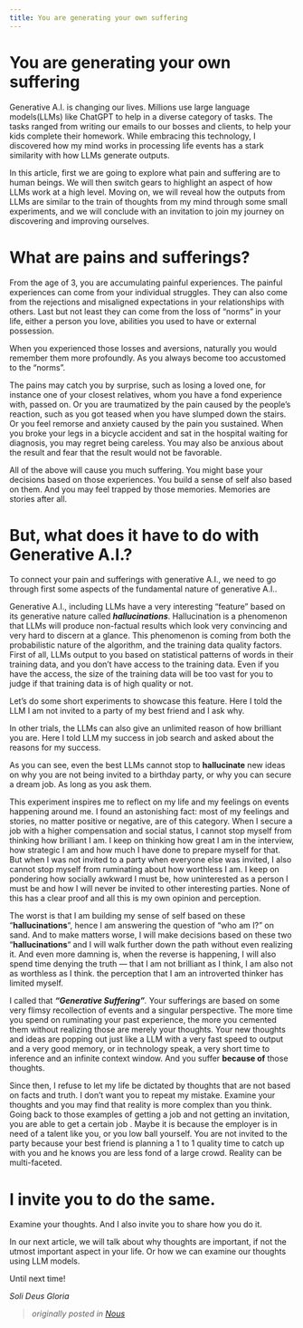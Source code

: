 ```yaml
---
title: You are generating your own suffering
---
```

# You are generating your own suffering

Generative A.I. is changing our lives. Millions use large language models(LLMs) like ChatGPT to help in a diverse category of tasks. The tasks ranged from writing our emails to our bosses and clients, to help your kids complete their homework. While embracing this technology, I discovered how my mind works in processing life events has a stark similarity with how LLMs generate outputs.

In this article, first we are going to explore what pain and suffering are to human beings. We will then switch gears to highlight an aspect of how LLMs work at a high level. Moving on, we will reveal how the outputs from LLMs are similar to the train of thoughts from my mind through some small experiments, and we will conclude with an invitation to join my journey on discovering and improving ourselves.

# What are pains and sufferings?

From the age of 3, you are accumulating painful experiences. The painful experiences can come from your individual struggles. They can also come from the rejections and misaligned expectations in your relationships with others. Last but not least they can come from the loss of “norms” in your life, either a person you love, abilities you used to have or external possession.

When you experienced those losses and aversions, naturally you would remember them more profoundly. As you always become too accustomed to the “norms”.

The pains may catch you by surprise, such as losing a loved one, for instance one of your closest relatives, whom you have a fond experience with, passed on. Or you are traumatized by the pain caused by the people’s reaction, such as you got teased when you have slumped down the stairs. Or you feel remorse and anxiety caused by the pain you sustained. When you broke your legs in a bicycle accident and sat in the hospital waiting for diagnosis, you may regret being careless. You may also be anxious about the result and fear that the result would not be favorable.

All of the above will cause you much suffering. You might base your decisions based on those experiences. You build a sense of self also based on them. And you may feel trapped by those memories. Memories are stories after all.

# But, what does it have to do with Generative A.I.?

To connect your pain and sufferings with generative A.I., we need to go through first some aspects of the fundamental nature of generative A.I..

Generative A.I., including LLMs have a very interesting “feature” based on its generative nature called ***hallucinations***. Hallucination is a phenomenon that LLMs will produce non-factual results which look very convincing and very hard to discern at a glance. This phenomenon is coming from both the probabilistic nature of the algorithm, and the training data quality factors. First of all, LLMs output to you based on statistical patterns of words in their training data, and you don’t have access to the training data. Even if you have the access, the size of the training data will be too vast for you to judge if that training data is of high quality or not.

Let’s do some short experiments to showcase this feature. Here I told the LLM I am not invited to a party of my best friend and I ask why.

In other trials, the LLMs can also give an unlimited reason of how brilliant you are. Here I told LLM my success in job search and asked about the reasons for my success.

As you can see, even the best LLMs cannot stop to **hallucinate** new ideas on why you are not being invited to a birthday party, or why you can secure a dream job. As long as you ask them.

This experiment inspires me to reflect on my life and my feelings on events happening around me. I found an astonishing fact: most of my feelings and stories, no matter positive or negative, are of this category. When I secure a job with a higher compensation and social status, I cannot stop myself from thinking how brilliant I am. I keep on thinking how great I am in the interview, how strategic I am and how much I have done to prepare myself for that. But when I was not invited to a party when everyone else was invited, I also cannot stop myself from ruminating about how worthless I am. I keep on pondering how socially awkward I must be, how uninterested as a person I must be and how I will never be invited to other interesting parties. None of this has a clear proof and all this is my own opinion and perception.

The worst is that I am building my sense of self based on these “**hallucinations**“, hence I am answering the question of “who am I?” on sand. And to make matters worse, I will make decisions based on these two “**hallucinations**“ and I will walk further down the path without even realizing it. And even more damning is, when the reverse is happening, I will also spend time denying the truth — that I am not brilliant as I think, I am also not as worthless as I think. the perception that I am an introverted thinker has limited myself.

I called that ***“Generative Suffering”**.* Your sufferings are based on some very flimsy recollection of events and a singular perspective. The more time you spend on ruminating your past experience, the more you cemented them without realizing those are merely your thoughts. Your new thoughts and ideas are popping out just like a LLM with a very fast speed to output and a very good memory, or in technology speak, a very short time to inference and an infinite context window. And you suffer **because of** those thoughts.

Since then, I refuse to let my life be dictated by thoughts that are not based on facts and truth. I don’t want you to repeat my mistake. Examine your thoughts and you may find that reality is more complex than you think. Going back to those examples of getting a job and not getting an invitation, you are able to get a certain job . Maybe it is because the employer is in need of a talent like you, or you low ball yourself. You are not invited to the party because your best friend is planning a 1 to 1 quality time to catch up with you and he knows you are less fond of a large crowd. Reality can be multi-faceted.

# I invite you to do the same.

Examine your thoughts. And I also invite you to share how you do it.

In our next article, we will talk about why thoughts are important, if not the utmost important aspect in your life. Or how we can examine our thoughts using LLM models.

Until next time\!

*Soli Deus Gloria*

> _originally posted in [Nous](https://nousone.substack.com/p/you-are-generating-your-own-suffering?r=iqxi6)_
